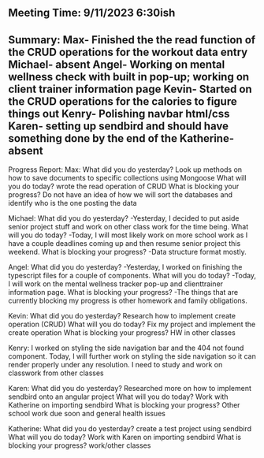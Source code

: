 Meeting Time: 9/11/2023 6:30ish 
-----
Summary: 
Max- Finished the the read function of the CRUD operations for the workout data entry
Michael- absent
Angel- Working on mental wellness check with built in pop-up; working on client trainer information page
Kevin- Started on the CRUD operations for the calories to figure things out
Kenry- Polishing navbar html/css 
Karen- setting up sendbird and should have something done by the end of the
Katherine- absent
-----
Progress Report:
Max:
What did you do yesterday? 
Look up methods on how to save documents to specific collections using Mongoose
What will you do today?
wrote the read operation of CRUD
What is blocking your progress? 
Do not have an idea of how we will sort the databases and identify who is the one posting the data

Michael:
What did you do yesterday? 
-Yesterday, I decided to put aside senior project stuff and work on other class work for the time being.
What will you do today?
-Today, I will most likely work on more school work as I have a couple deadlines coming up and then resume senior project this weekend.
What is blocking your progress? 
-Data structure format mostly.

Angel:
What did you do yesterday? 
-Yesterday, I worked on finishing the typescript files for a couple of components.
What will you do today?
-Today, I will work on the mental wellness tracker pop-up and clienttrainer information page.
What is blocking your progress? 
-The things that are currently blocking my progress is other homework and family obligations.

Kevin:
What did you do yesterday? 
Research how to implement create operation (CRUD)
What will you do today?
Fix my project and implement the create operation
What is blocking your progress?
HW in other classes

Kenry:
I worked on styling the side navigation bar and the 404 not found component.
Today, I will further work on styling the side navigation so it can render properly under any resolution.
I need to study and work on classwork from other classes

Karen:
What did you do yesterday?
Researched more on how to implement sendbird onto an angular project
What will you do today?
Work with Katherine on importing sendbird
What is blocking your progress?
Other school work due soon and general health issues

Katherine: 
What did you do yesterday?
create a test project using sendbird
What will you do today?
Work with Karen on importing sendbird
What is blocking your progress?
work/other classes
